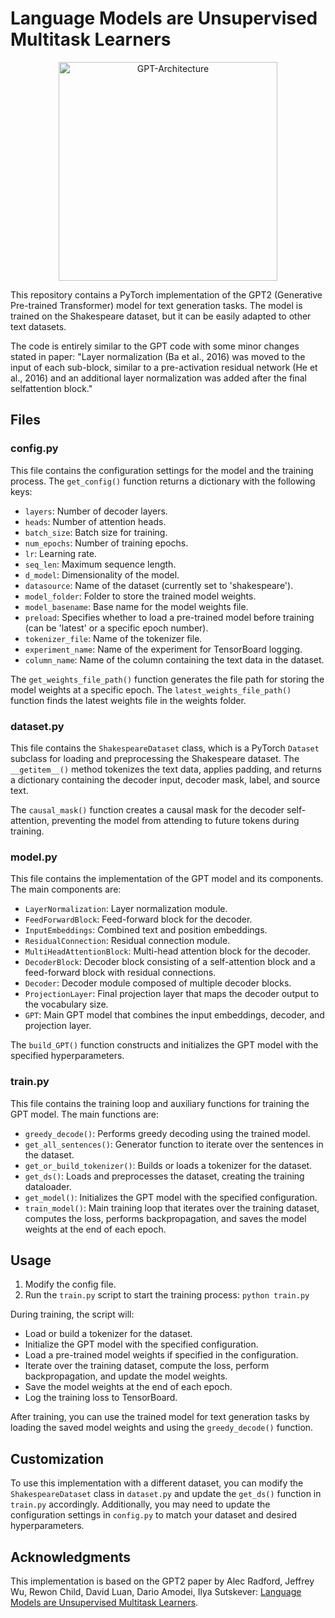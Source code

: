 # Language Models are Unsupervised Multitask Learners

<p align="center">
<img src="images/architecture.png?raw=true" alt="GPT-Architecture" width="350"/>
</p>


This repository contains a PyTorch implementation of the GPT2 (Generative Pre-trained Transformer) model for text generation tasks. The model is trained on the Shakespeare dataset, but it can be easily adapted to other text datasets.

The code is entirely similar to the GPT code with some minor changes stated in paper: 
"Layer normalization (Ba et al., 2016)
was moved to the input of each sub-block, similar to a
pre-activation residual network (He et al., 2016) and an
additional layer normalization was added after the final selfattention block." 

## Files

### config.py

This file contains the configuration settings for the model and the training process. The `get_config()` function returns a dictionary with the following keys:

- `layers`: Number of decoder layers.
- `heads`: Number of attention heads.
- `batch_size`: Batch size for training.
- `num_epochs`: Number of training epochs.
- `lr`: Learning rate.
- `seq_len`: Maximum sequence length.
- `d_model`: Dimensionality of the model.
- `datasource`: Name of the dataset (currently set to 'shakespeare').
- `model_folder`: Folder to store the trained model weights.
- `model_basename`: Base name for the model weights file.
- `preload`: Specifies whether to load a pre-trained model before training (can be 'latest' or a specific epoch number).
- `tokenizer_file`: Name of the tokenizer file.
- `experiment_name`: Name of the experiment for TensorBoard logging.
- `column_name`: Name of the column containing the text data in the dataset.

The `get_weights_file_path()` function generates the file path for storing the model weights at a specific epoch. The `latest_weights_file_path()` function finds the latest weights file in the weights folder.

### dataset.py

This file contains the `ShakespeareDataset` class, which is a PyTorch `Dataset` subclass for loading and preprocessing the Shakespeare dataset. The `__getitem__()` method tokenizes the text data, applies padding, and returns a dictionary containing the decoder input, decoder mask, label, and source text.

The `causal_mask()` function creates a causal mask for the decoder self-attention, preventing the model from attending to future tokens during training.

### model.py

This file contains the implementation of the GPT model and its components. The main components are:

- `LayerNormalization`: Layer normalization module.
- `FeedForwardBlock`: Feed-forward block for the decoder.
- `InputEmbeddings`: Combined text and position embeddings.
- `ResidualConnection`: Residual connection module.
- `MultiHeadAttentionBlock`: Multi-head attention block for the decoder.
- `DecoderBlock`: Decoder block consisting of a self-attention block and a feed-forward block with residual connections.
- `Decoder`: Decoder module composed of multiple decoder blocks.
- `ProjectionLayer`: Final projection layer that maps the decoder output to the vocabulary size.
- `GPT`: Main GPT model that combines the input embeddings, decoder, and projection layer.

The `build_GPT()` function constructs and initializes the GPT model with the specified hyperparameters.

### train.py

This file contains the training loop and auxiliary functions for training the GPT model. The main functions are:

- `greedy_decode()`: Performs greedy decoding using the trained model.
- `get_all_sentences()`: Generator function to iterate over the sentences in the dataset.
- `get_or_build_tokenizer()`: Builds or loads a tokenizer for the dataset.
- `get_ds()`: Loads and preprocesses the dataset, creating the training dataloader.
- `get_model()`: Initializes the GPT model with the specified configuration.
- `train_model()`: Main training loop that iterates over the training dataset, computes the loss, performs backpropagation, and saves the model weights at the end of each epoch.

## Usage

1. Modify the config file.
2. Run the `train.py` script to start the training process: `python train.py`

During training, the script will:

- Load or build a tokenizer for the dataset.
- Initialize the GPT model with the specified configuration.
- Load a pre-trained model weights if specified in the configuration.
- Iterate over the training dataset, compute the loss, perform backpropagation, and update the model weights.
- Save the model weights at the end of each epoch.
- Log the training loss to TensorBoard.

After training, you can use the trained model for text generation tasks by loading the saved model weights and using the `greedy_decode()` function.

## Customization

To use this implementation with a different dataset, you can modify the `ShakespeareDataset` class in `dataset.py` and update the `get_ds()` function in `train.py` accordingly. Additionally, you may need to update the configuration settings in `config.py` to match your dataset and desired hyperparameters.

## Acknowledgments

This implementation is based on the GPT2 paper by Alec Radford, Jeffrey Wu, Rewon Child, David Luan, Dario Amodei, Ilya Sutskever: [Language Models are Unsupervised Multitask Learners](https://d4mucfpksywv.cloudfront.net/better-language-models/language_models_are_unsupervised_multitask_learners.pdf).